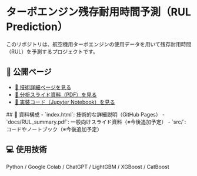 # ターボエンジン残存耐用時間予測（RUL Prediction）

このリポジトリは、航空機用ターボエンジンの使用データを用いて残存耐用時間（RUL）を予測するプロジェクトです。

## 🔗 公開ページ
<ul>
  <li><a href="https://s-nakamura333.github.io/RUL-prediction/" target="_blank">📘 技術詳細ページを見る</a></li>
  <li><a href="https://github.com/s-nakamura333/RUL-prediction/blob/main/docs/RUL_summary.pdf" target="_blank">📄 分析スライド資料（PDF）を見る</a></li>
  <li><a href="https://github.com/s-nakamura333/RUL-prediction/blob/main/RUL_P_20250123.ipynb" target="_blank">🧪 実装コード（Jupyter Notebook）を見る</a></li>
</ul>
## 📄 資料構成
- `index.html`: 技術的な詳細説明（GitHub Pages）
- `docs/RUL_summary.pdf`: 一般向けスライド資料（※今後追加予定）
- `src/`: コードやノートブック（※今後追加予定）

## 💻 使用技術
Python / Google Colab / ChatGPT / LightGBM / XGBoost / CatBoost
